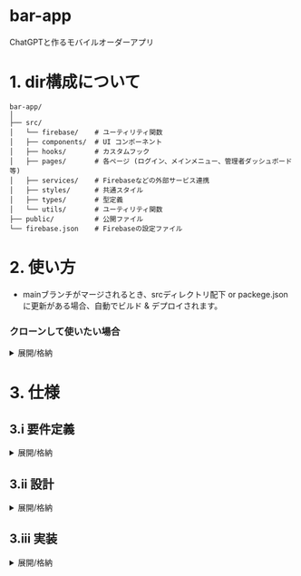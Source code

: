 # bar-app
ChatGPTと作るモバイルオーダーアプリ



# 1. dir構成について

```
bar-app/
│
├── src/
│   └── firebase/    # ユーティリティ関数
│   ├── components/  # UI コンポーネント
│   ├── hooks/       # カスタムフック
│   ├── pages/       # 各ページ (ログイン、メインメニュー、管理者ダッシュボード等)
│   ├── services/    # Firebaseなどの外部サービス連携
│   ├── styles/      # 共通スタイル
│   ├── types/       # 型定義
│   └── utils/       # ユーティリティ関数
├── public/          # 公開ファイル
└── firebase.json    # Firebaseの設定ファイル
```



# 2. 使い方
- mainブランチがマージされるとき、srcディレクトリ配下 or packege.jsonに更新がある場合、自動でビルド & デプロイされます。

### クローンして使いたい場合
<details><summary>展開/格納</summary>

- クローンする場合、Firebaseの作成などする必要があります。
1. Firebaseの作成と各種設定
1. 本リポジトリのクローン
1. 環境変数の設定（ローカルで動作確認する場合、ローカルに.envの作成も忘れない）
1. 以降は本リポジトリと同じ

</details>



# 3. 仕様

## 3.i 要件定義
<details><summary>展開/格納</summary>

### 業務内容
商品が多いですがシンプルなバーです
- 商品提供
  - ユーザが商品を選びます
  - ユーザに商品を提供します
  - 材料費をもらいます
- 管理業務
  - 材料の在庫を管理します
  - 材料の有無から商品の在庫を管理します
  - 商品を開発して登録します

### 要望
- 簡単にメニュー更新できる
    - メニューを頻繁に更新するのでそれが簡単にできると良い
- 在庫 / 材料管理できる
    - 在庫によって作れるメニューが変わるので材料の在庫管理もしたい
- メニューが簡単に選択できる
    - 400種類あると選ぶのが大変なので、UIUXでサポートしたい
    - 様々なジャンルでメニューリストを表示できるようにしたい
- 低コスト
    - 負担は少なく。特に費用コストと管理コストを下げたい
- トラフィック
    - ユーザは知り合いのみ、かつとても限定された注文数なので負荷はあまり考えなくてよい
- ユーザ制限
    - できればユーザ登録は管理者の承認制にしたい

### 最小限の機能（MVP: Minimum Viable Product）
**【ログイン機能】**
- ユーザー登録/ログイン
    - ログインをしないとサービスが利用できない
    - Google認証サービスを利用できると良い
    - 今回は超限定的というユースケースから、管理者の個別承認制にしたい
    - 管理者を個別に設定できる

**【商品提供機能】**
※承認ユーザーだけが利用できる
- メニュー表示
    - 商品リストを表示して詳細を確認できる
    - ジャンルやカテゴリごとにフィルタして表示ができる
- 注文
    - 商品と数量を選択して注文できる
    - 備考欄があり、記入可能
- 支払い
    - PaypayのAPIを使えるとよい
    - 数字の確認ができるだけでも良いかも
    - 未払いの代金についてまとめて支払いできる
- 注文履歴表示
    - ユーザーが自分の過去の注文を確認できる

**【管理業務機能】**
※管理者だけが利用できる
- 材料登録
    - 簡単に登録更新作業ができる
    - 数量などの在庫管理ができる
- 商品登録
    - 簡単に登録更新作業ができる
    - レシピや味の詳細、カテゴリなども登録できる
    - 写真も登録できる
    - 登録した材料を選択可能
- 在庫管理
    - すべての材料が揃っている商品だけが販売可能
    - 材料がなくなった場合は売切れとする
- 注文確認
    - 既存の注文について、リストで確認できる
    - 未提供の一覧など、状態ごとにフィルタして表示ができる
    - ユーザごとに支払いの状況が確認できる

### 業務の流れ（ワークフロー）確認
業務内容や要望などをもとに、システムを考慮して改めて業務フローを定義すると下記の通り
- 事前準備
    - ユーザ登録
    - 商品登録
    - 材料と商品の在庫管理
- 注文
    - 注文
    - 注文の状況確認
- 支払い管理
    - 代金の管理
    - 決済
    - 支プロトタイプ
</details>


## 3.ii 設計
<details><summary>展開/格納</summary>

### 設計思想
今回意識しているのは以下の通り
- 何はなくとも低コスト（特に費用面）
- React + TypeScript使いたい
- あとから色々カジュアルに改修して遊べるようにドキュメントDB使いたい
- 全体的にどんどん機能を追加していく予定なので、構成は臨機応変に色々変える
- 変える前提だけどわかりやすいのと低コストは忘れない

### 技術選定（アーキテクチャ構成）
- フロントエンド
    - React + TypeScriptを使用してユーザーインターフェースを構築する
- バックエンド
    - Firebaseを利用して、ユーザー認証やデータの管理（FireStoreなど）を行う
- デプロイ
    - Firebase Hostingを使用してアプリをデプロイする

### ページ構成
基本的なページは以下の通り
- ログインページ
    - Google認証を利用したログイン機能を提供
- メインメニュー画面
    - ジャンルごとに商品リストを表示、詳細確認、注文ができる
- 管理者ダッシュボード
    - 材料・商品管理、注文履歴確認ができる
- 注文履歴ページ(ユーザ向け)
    - 一般ユーザーが自分の注文を確認できる

</details>


## 3.iii 実装
<details><summary>展開/格納</summary>
  
- [ver.240917](https://github.com/HIDEOMI/bar-app/tree/ver_240917): プロトタイプリリース
- 

</details>
